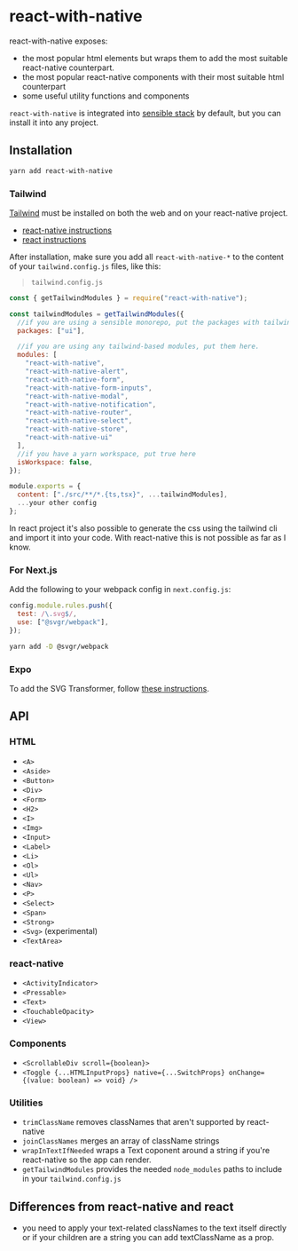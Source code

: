 # react-with-native

react-with-native exposes:

- the most popular html elements but wraps them to add the most suitable react-native counterpart.
- the most popular react-native components with their most suitable html counterpart
- some useful utility functions and components

`react-with-native` is integrated into [sensible stack](https://sensiblestack.com) by default, but you can install it into any project.

## Installation

```bash
yarn add react-with-native
```

### Tailwind

[Tailwind](https://tailwindcss.com) must be installed on both the web and on your react-native project.

- [react-native instructions](https://github.com/vadimdemedes/tailwind-rn)
- [react instructions](https://tailwindcss.com/docs/installation)

After installation, make sure you add all `react-with-native-*` to the content of your `tailwind.config.js` files, like this:

> `tailwind.config.js`

```js
const { getTailwindModules } = require("react-with-native");

const tailwindModules = getTailwindModules({
  //if you are using a sensible monorepo, put the packages with tailwind-based ui here
  packages: ["ui"],

  //if you are using any tailwind-based modules, put them here.
  modules: [
    "react-with-native",
    "react-with-native-alert",
    "react-with-native-form",
    "react-with-native-form-inputs",
    "react-with-native-modal",
    "react-with-native-notification",
    "react-with-native-router",
    "react-with-native-select",
    "react-with-native-store",
    "react-with-native-ui"
  ],
  //if you have a yarn workspace, put true here
  isWorkspace: false,
});

module.exports = {
  content: ["./src/**/*.{ts,tsx}", ...tailwindModules],
  ...your other config
};

```

In react project it's also possible to generate the css using the tailwind cli and import it into your code. With react-native this is not possible as far as I know.

### For Next.js

Add the following to your webpack config in `next.config.js`:

```js
config.module.rules.push({
  test: /\.svg$/,
  use: ["@svgr/webpack"],
});
```

```bash
yarn add -D @svgr/webpack
```

### Expo

To add the SVG Transformer, follow [these instructions](https://github.com/kristerkari/react-native-svg-transformer#installation-and-configuration).

## API

### HTML

- `<A>`
- `<Aside>`
- `<Button>`
- `<Div>`
- `<Form>`
- `<H2>`
- `<I>`
- `<Img>`
- `<Input>`
- `<Label>`
- `<Li>`
- `<Ol>`
- `<Ul>`
- `<Nav>`
- `<P>`
- `<Select>`
- `<Span>`
- `<Strong>`
- `<Svg>` (experimental)
- `<TextArea>`

### react-native

- `<ActivityIndicator>`
- `<Pressable>`
- `<Text>`
- `<TouchableOpacity>`
- `<View>`

### Components

- `<ScrollableDiv scroll={boolean}>`
- `<Toggle {...HTMLInputProps} native={...SwitchProps} onChange={(value: boolean) => void} />`

### Utilities

- `trimClassName` removes classNames that aren't supported by react-native
- `joinClassNames` merges an array of className strings
- `wrapInTextIfNeeded` wraps a Text coponent around a string if you're react-native so the app can render.
- `getTailwindModules` provides the needed `node_modules` paths to include in your `tailwind.config.js`

## Differences from react-native and react

- you need to apply your text-related classNames to the text itself directly or if your children are a string you can add textClassName as a prop.
